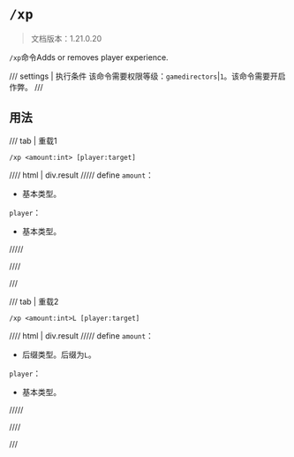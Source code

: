 # `/xp`

> 文档版本：1.21.0.20

`/xp`命令Adds or removes player experience.

/// settings | 执行条件
该命令需要权限等级：`gamedirectors`|`1`。该命令需要开启作弊。
///

## 用法

/// tab | 重载1
```mcfunction
/xp <amount:int> [player:target]
```

//// html | div.result
///// define
`amount`：<!-- md:samp int -->

- 基本类型。

`player`：<!-- md:samp target -->

- 基本类型。


/////

////

///

/// tab | 重载2
```mcfunction
/xp <amount:int>L [player:target]
```

//// html | div.result
///// define
`amount`：<!-- md:samp l -->

- 后缀类型。后缀为`L`。

`player`：<!-- md:samp target -->

- 基本类型。


/////

////

///
